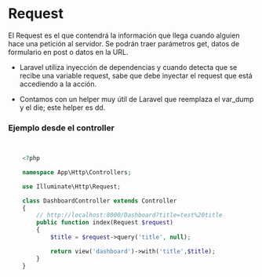 # Request

El Request es el que contendrá la información que llega cuando alguien hace una petición al servidor. Se podrán traer parámetros get, datos de formulario en post o datos en la URL.

- Laravel utiliza inyección de dependencias y cuando detecta que se recibe una variable request, sabe que debe inyectar el request que está accediendo a la acción.

- Contamos con un helper muy útil de Laravel que reemplaza el var_dump y el die; este helper es dd.


### Ejemplo desde el controller
```php

    
    <?php

    namespace App\Http\Controllers;

    use Illuminate\Http\Request;

    class DashboardController extends Controller
    {
        // http://localhost:8000/Dashboard?title=test%20title
        public function index(Request $request)
        {
            $title = $request->query('title', null);

            return view('dashboard')->with('title',$title);
        }
    }
```